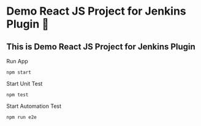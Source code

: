 # Demo React JS Project for Jenkins Plugin 🚀
## This is Demo React JS Project for Jenkins Plugin 
Run App 
``` 
npm start  
```
Start Unit Test 
```
npm test 
```

Start Automation Test
```
npm run e2e
```
